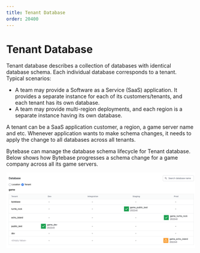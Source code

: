 ```yaml
---
title: Tenant Database
order: 20400
---
```


# Tenant Database

Tenant database describes a collection of databases with identical database schema. Each individual database corresponds to a tenant. Typical scenarios:

* A team may provide a Software as a Service (SaaS) application. It provides a separate instance for each of its customers/tenants, and each tenant has its own database.
* A team may provide multi-region deployments, and each region is a separate instance having its own database.

A tenant can be a SaaS application customer, a region, a game server name and etc. Whenever application wants to make schema changes, it needs to apply the change to all databases across all tenants.


Bytebase can manage the database schema lifecycle for Tenant database. Below shows how Bytebase progresses a schema change for a game company across all its game servers.

![tenant-matrix](/static/docs-assets/tenant-matrix.png)
